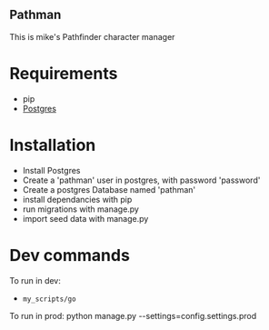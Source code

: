 Pathman
-------

This is mike's Pathfinder character manager

Requirements
============

- pip
- [Postgres](http://www.postgresql.org/download/)

Installation
============

- Install Postgres
- Create a 'pathman' user in postgres, with password 'password'
- Create a postgres Database named 'pathman'
- install dependancies with pip
- run migrations with manage.py
- import seed data with manage.py

Dev commands
============

To run in dev:
- `my_scripts/go`

To run in prod:
python manage.py --settings=config.settings.prod
